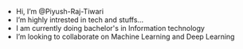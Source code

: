 -  Hi, I’m @Piyush-Raj-Tiwari
-  I’m highly intrested in tech and stuffs...
- I am currently doing bachelor's in Information technology
- I’m looking to collaborate on Machine Learning and Deep Learning


<!---
Piyush-Raj-Tiwari/Piyush-Raj-Tiwari is a ✨ special ✨ repository because its `README.md` (this file) appears on your GitHub profile.
You can click the Preview link to take a look at your changes.
--->

